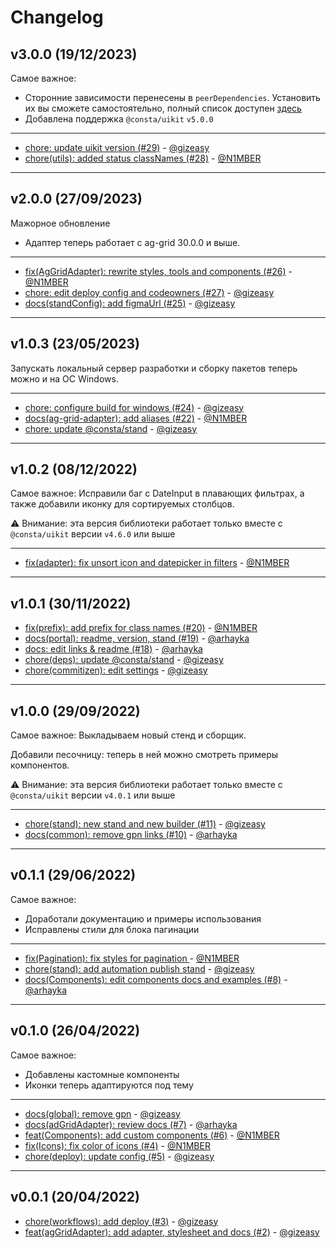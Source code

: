 # Changelog

## v3.0.0 (19/12/2023)
Самое важное:
- Сторонние зависимости перенесены в `peerDependencies`. Установить их вы сможете самостоятельно, полный список доступен [здесь](https://github.com/consta-design-system/ag-grid-adapter/blob/master/package.json) 
- Добавлена поддержка `@consta/uikit` `v5.0.0`

---

- [chore: update uikit version (#29)](https://github.com/consta-design-system/ag-grid-adapter/commit/47c91a3c8e3b14d16cdcfdc858dfe2855e7a98be) - [@gizeasy](https://github.com/gizeasy)
- [chore(utils): added status classNames (#28)](https://github.com/consta-design-system/ag-grid-adapter/commit/9181c956ff6195509b861d6e0231846c87d288ba) - [@N1MBER](https://github.com/N1MBER)

--------------------

## v2.0.0 (27/09/2023)
Мажорное обновление

- Адаптер теперь работает с ag-grid 30.0.0 и выше.

---

- [fix(AgGridAdapter): rewrite styles, tools and components (#26)](https://github.com/consta-design-system/ag-grid-adapter/commit/867f19e346b7272bcb47c83a0a72e44b0fabb995) - [@N1MBER](https://github.com/N1MBER)
- [chore: edit deploy config and codeowners (#27)](https://github.com/consta-design-system/ag-grid-adapter/commit/87c560a8a22aac370c6d2476baeb67096b266275) - [@gizeasy](https://github.com/gizeasy)
- [docs(standConfig): add figmaUrl (#25)](https://github.com/consta-design-system/ag-grid-adapter/commit/62e167a2b23514c479a17ddb0d13a970e2469e80) - [@gizeasy](https://github.com/gizeasy)

--------------------

## v1.0.3 (23/05/2023)
Запускать локальный сервер разработки и сборку пакетов теперь можно и на ОС Windows. 

---

- [chore: configure build for windows (#24)](https://github.com/consta-design-system/ag-grid-adapter/commit/0b6660ce0c15e09aeb6e5f4935feaba7877aaf6d) - [@gizeasy](https://github.com/gizeasy)
- [docs(ag-grid-adapter): add aliases (#22)](https://github.com/consta-design-system/ag-grid-adapter/commit/89680304a4540a7f3a04aa16eb481ffc5fb5a8b1) - [@N1MBER](https://github.com/N1MBER)
- [chore: update @consta/stand](https://github.com/consta-design-system/ag-grid-adapter/commit/c22acd9ef318d408589e9ea843f1f5f665fd0ce6) - [@gizeasy](https://github.com/gizeasy)

--------------------

## v1.0.2 (08/12/2022)
Самое важное:
Исправили баг с DateInput в плавающих фильтрах, а также добавили иконку для сортируемых столбцов.

⚠️ Внимание: эта версия библиотеки работает только вместе с `@consta/uikit` версии `v4.6.0` или выше

---

- [fix(adapter): fix unsort icon and datepicker in  filters](https://github.com/consta-design-system/ag-grid-adapter/commit/fd3d2d16958d1b20050df5589f7c6b4783f0bcd4) - [@N1MBER](https://github.com/N1MBER)

--------------------

## v1.0.1 (30/11/2022)
- [fix(prefix): add prefix for class names (#20)](https://github.com/consta-design-system/ag-grid-adapter/commit/80badab544ff240a3cfa17cd1b4774529bca0fdb) - [@N1MBER](https://github.com/N1MBER)
- [docs(portal): readme, version, stand (#19)](https://github.com/consta-design-system/ag-grid-adapter/commit/c82286c4c5387d44247271c9d9c74aaae440baf6) - [@arhayka](https://github.com/arhayka)
- [docs: edit links & readme (#18)](https://github.com/consta-design-system/ag-grid-adapter/commit/ca6fdde151652cd4823c7e061ded565ef6dc4797) - [@arhayka](https://github.com/arhayka)
- [chore(deps): update @consta/stand](https://github.com/consta-design-system/ag-grid-adapter/commit/1cbefbf95bfc83ff18324a826b92760d520c62c8) - [@gizeasy](https://github.com/gizeasy)
- [chore(commitizen): edit settings](https://github.com/consta-design-system/ag-grid-adapter/commit/02533120133513c42136cf3ee3776b2e0e2055ff) - [@gizeasy](https://github.com/gizeasy)

--------------------

## v1.0.0 (29/09/2022)
Самое важное:
Выкладываем новый стенд и сборщик.

Добавили песочницу: теперь в ней можно смотреть примеры компонентов.

⚠️ Внимание: эта версия библиотеки работает только вместе с `@consta/uikit` версии `v4.0.1` или выше

---

- [chore(stand): new stand and new builder (#11)](https://github.com/consta-design-system/ag-grid-adapter/commit/3803c934c2a317b56202fa3e487da053e0f53aee) - [@gizeasy](https://github.com/gizeasy)
- [docs(common): remove gpn links (#10)](https://github.com/consta-design-system/ag-grid-adapter/commit/adc793100a39539483246a4be64a827cec7cc8a4) - [@arhayka](https://github.com/arhayka)

--------------------

## v0.1.1 (29/06/2022)
Самое важное:
- Доработали документацию и примеры использования
- Исправлены стили для блока пагинации

---

- [fix(Pagination): fix styles for pagination ](https://github.com/consta-design-system/ag-grid-adapter/commit/f3cc0df082847a808fe7a4d8812937e3d4caf3f8) - [@N1MBER](https://github.com/N1MBER)
- [chore(stand): add automation publish stand](https://github.com/consta-design-system/ag-grid-adapter/commit/c18dde4796280867b1d52f084832d40d161344e3) - [@gizeasy](https://github.com/gizeasy)
- [docs(Components): edit components docs and examples (#8)](https://github.com/consta-design-system/ag-grid-adapter/commit/dbb5ba4248ff80df58f89122061f779278f14dca) - [@arhayka](https://github.com/arhayka)

--------------------

## v0.1.0 (26/04/2022)
Самое важное:
- Добавлены кастомные компоненты
- Иконки теперь адаптируются под тему
---

- [docs(global): remove gpn](https://github.com/consta-design-system/ag-grid-adapter/commit/fcc7b5bf5e4a97db74ce6babf652bff25932fbd5) - [@gizeasy](https://github.com/gizeasy)
- [docs(adGridAdapter): review docs (#7)](https://github.com/consta-design-system/ag-grid-adapter/commit/76d648a75c11b5862bbcb67022d9299404113d6d) - [@arhayka](https://github.com/arhayka)
- [feat(Components): add custom components (#6)](https://github.com/consta-design-system/ag-grid-adapter/commit/f8f42e4b061c7c92bff9168a91b2908c4309da88) - [@N1MBER](https://github.com/N1MBER)
- [fix(Icons): fix color of icons (#4)](https://github.com/consta-design-system/ag-grid-adapter/commit/ccde572154649500872e21d94195076b39a25c9d) - [@N1MBER](https://github.com/N1MBER)
- [chore(deploy): update config (#5)](https://github.com/consta-design-system/ag-grid-adapter/commit/2310dbe55e2433c7b85704e374ca39d269b3cdd0) - [@gizeasy](https://github.com/gizeasy)

--------------------

## v0.0.1 (20/04/2022)
- [chore(workflows): add deploy (#3)](https://github.com/consta-design-system/ag-grid-adapter/commit/0f475a0d2ec04730fe353d18d96a2bb0dfb9d712) - [@gizeasy](https://github.com/gizeasy)
- [feat(agGridAdapter): add adapter, stylesheet and docs (#2)](https://github.com/consta-design-system/ag-grid-adapter/commit/a7d60918c42a7da874fd27ed759a4069abadcb6b) - [@gizeasy](https://github.com/gizeasy)
